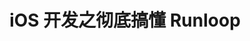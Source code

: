 ---
layout: post
title: iOS 开发之彻底搞懂 Runloop
categories: iOS
description: 一次搞定 runloop
keywords: oc, runloop
--- 